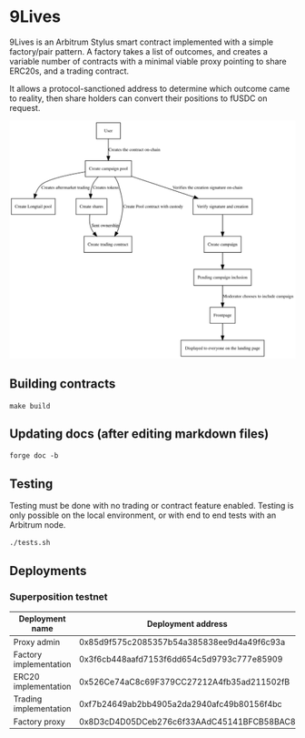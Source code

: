 
# 9Lives

9Lives is an Arbitrum Stylus smart contract implemented with a simple factory/pair
pattern. A factory takes a list of outcomes, and creates a variable number of contracts
with a minimal viable proxy pointing to share ERC20s, and a trading contract.

It allows a protocol-sanctioned address to determine which outcome came to reality,
then share holders can convert their positions to fUSDC on request.

![Diagram of the system](diagram.svg)

## Building contracts

	make build

## Updating docs (after editing markdown files)

	forge doc -b

## Testing

Testing must be done with no trading or contract feature enabled. Testing is only possible
on the local environment, or with end to end tests with an Arbitrum node.

	./tests.sh

## Deployments

### Superposition testnet

|    Deployment name     |              Deployment address            |
|------------------------|--------------------------------------------|
| Proxy admin            | 0x85d9f575c2085357b54a385838ee9d4a49f6c93a |
| Factory implementation | 0x3f6cb448aafd7153f6dd654c5d9793c777e85909 |
| ERC20 implementation   | 0x526Ce74aC8c69F379CC27212A4fb35ad211502fB |
| Trading implementation | 0xf7b24649ab2bb4905a2da2940afc49b80156f4bc |
| Factory proxy          | 0x8D3cD4D05DCeb276c6f33AAdC45141BFCB58BAC8 |
